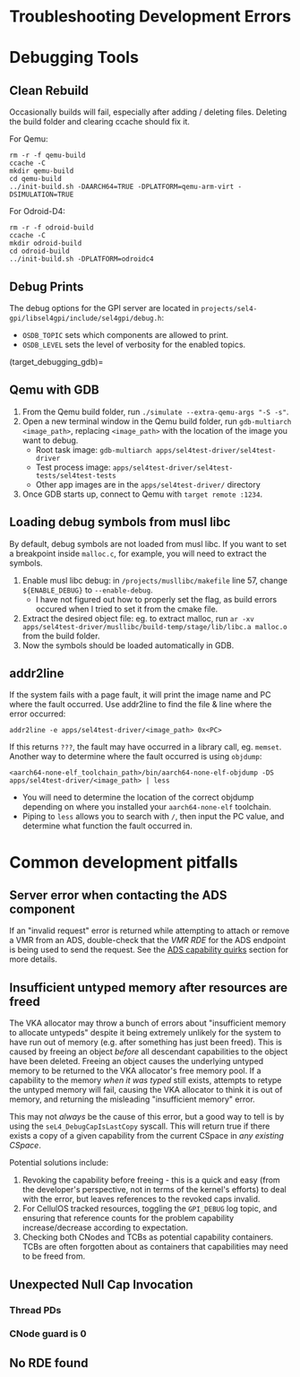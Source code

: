 # Troubleshooting Development Errors

# Debugging Tools
## Clean Rebuild
Occasionally builds will fail, especially after adding / deleting files. Deleting the build folder and clearing ccache should fix it.

For Qemu:
```
rm -r -f qemu-build
ccache -C
mkdir qemu-build
cd qemu-build
../init-build.sh -DAARCH64=TRUE -DPLATFORM=qemu-arm-virt -DSIMULATION=TRUE
```

For Odroid-D4:
```
rm -r -f odroid-build
ccache -C
mkdir odroid-build
cd odroid-build
../init-build.sh -DPLATFORM=odroidc4
```

## Debug Prints
The debug options for the GPI server are located in `projects/sel4-gpi/libsel4gpi/include/sel4gpi/debug.h`:
- `OSDB_TOPIC` sets which components are allowed to print.
- `OSDB_LEVEL` sets the level of verbosity for the enabled topics.

(target_debugging_gdb)=
## Qemu with GDB
1. From the Qemu build folder, run `./simulate --extra-qemu-args "-S -s"`.
2. Open a new terminal window in the Qemu build folder, run `gdb-multiarch <image_path>`, replacing `<image_path>` with the location of the image you want to debug.
    - Root task image: `gdb-multiarch apps/sel4test-driver/sel4test-driver`
    - Test process image: `apps/sel4test-driver/sel4test-tests/sel4test-tests`
    - Other app images are in the `apps/sel4test-driver/` directory
3. Once GDB starts up, connect to Qemu with `target remote :1234`.

## Loading debug symbols from musl libc
By default, debug symbols are not loaded from musl libc. If you want to set a breakpoint inside `malloc.c`, for example, you will need to extract the symbols.
1. Enable musl libc debug: in `/projects/musllibc/makefile` line 57, change `${ENABLE_DEBUG}` to `--enable-debug`. 
    - I have not figured out how to properly set the flag, as build errors occured when I tried to set it from the cmake file.
2. Extract the desired object file: eg. to extract malloc, run `ar -xv apps/sel4test-driver/musllibc/build-temp/stage/lib/libc.a malloc.o` from the build folder.
3. Now the symbols should be loaded automatically in GDB.

## addr2line
If the system fails with a page fault, it will print the image name and PC where the fault occurred. Use addr2line to find the file & line where the error occurred:
```
addr2line -e apps/sel4test-driver/<image_path> 0x<PC>
```

If this returns `???`, the fault may have occurred in a library call, eg. `memset`. Another way to determine where the fault occurred is using `objdump`:
```
<aarch64-none-elf_toolchain_path>/bin/aarch64-none-elf-objdump -DS apps/sel4test-driver/<image_path> | less
```
- You will need to determine the location of the correct objdump depending on where you installed your `aarch64-none-elf` toolchain.
- Piping to `less` allows you to search with `/`, then input the PC value, and determine what function the fault occurred in.

# Common development pitfalls
## Server error when contacting the ADS component
If an "invalid request" error is returned while attempting to attach or remove a VMR from an ADS, double-check that the *VMR RDE* for the ADS endpoint is being used to send the request. See the [ADS capability quirks](target_design_ads_capability) section for more details.

## Insufficient untyped memory after resources are freed
The VKA allocator may throw a bunch of errors about "insufficient memory to allocate untypeds" despite it being extremely unlikely for the system to have run out of memory (e.g. after something has just been freed). This is caused by freeing an object *before* all descendant capabilities to the object have been deleted. Freeing an object causes the underlying untyped memory to be returned to the VKA allocator's free memory pool. If a capability to the memory *when it was typed* still exists, attempts to retype the untyped memory will fail, causing the VKA allocator to think it is out of memory, and returning the misleading "insufficient memory" error. 

This may not *always* be the cause of this error, but a good way to tell is by using the `seL4_DebugCapIsLastCopy` syscall. This will return true if there exists a copy of a given capability from the current CSpace in *any existing CSpace*.

Potential solutions include:
1. Revoking the capability before freeing - this is a quick and easy (from the developer's perspective, not in terms of the kernel's efforts) to deal with the error, but leaves references to the revoked caps invalid.
2. For CellulOS tracked resources, toggling the `GPI_DEBUG` log topic, and ensuring that reference counts for the problem capability increase/decrease according to expectation.
3. Checking both CNodes and TCBs as potential capability containers. TCBs are often forgotten about as containers that capabilities may need to be freed from.

## Unexpected Null Cap Invocation
### Thread PDs
### CNode guard is 0

## No RDE found
